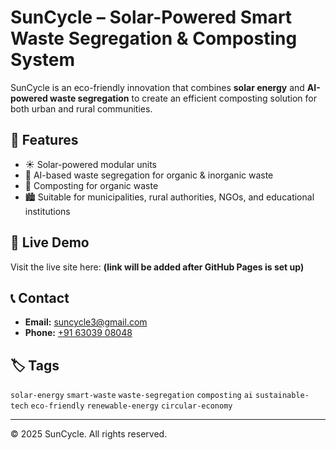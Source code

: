 # SunCycle – Solar-Powered Smart Waste Segregation & Composting System

SunCycle is an eco-friendly innovation that combines **solar energy** and **AI-powered waste segregation** to create an efficient composting solution for both urban and rural communities.

## 🌟 Features
- ☀️ Solar-powered modular units
- 🤖 AI-based waste segregation for organic & inorganic waste
- 🌱 Composting for organic waste
- 🏙️ Suitable for municipalities, rural authorities, NGOs, and educational institutions

## 🚀 Live Demo
Visit the live site here: **(link will be added after GitHub Pages is set up)**

## 📞 Contact
- **Email:** [suncycle3@gmail.com](mailto:suncycle3@gmail.com)  
- **Phone:** [+91 63039 08048](tel:+916303908048)

## 🏷️ Tags
`solar-energy` `smart-waste` `waste-segregation` `composting` `ai` `sustainable-tech` `eco-friendly` `renewable-energy` `circular-economy`

---

© 2025 SunCycle. All rights reserved.
